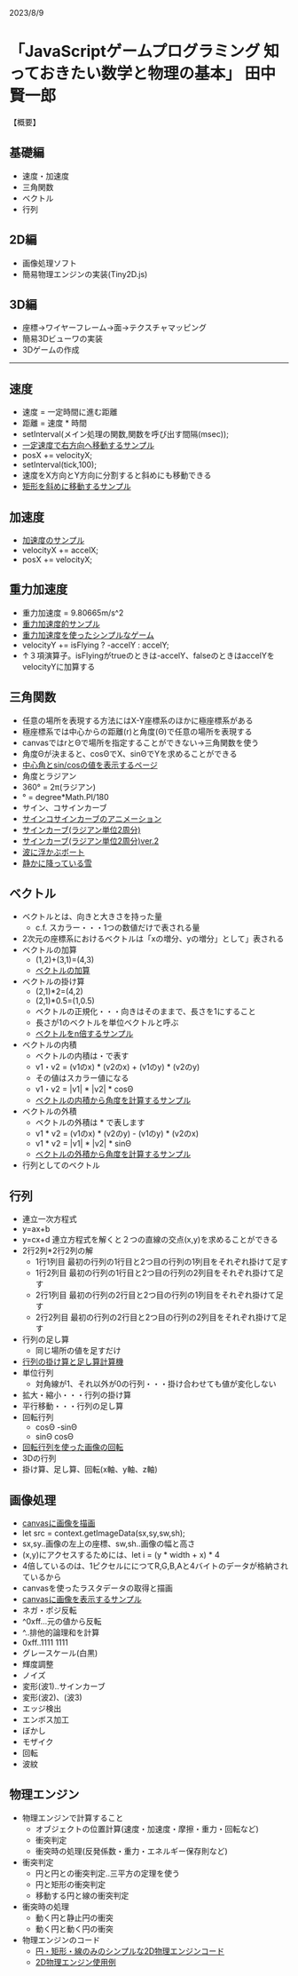 2023/8/9
# 「JavaScriptゲームプログラミング 知っておきたい数学と物理の基本」  田中賢一郎

【概要】
## 基礎編
* 速度・加速度
* 三角関数
* ベクトル
* 行列

## 2D編
* 画像処理ソフト
* 簡易物理エンジンの実装(Tiny2D.js)

## 3D編
* 座標→ワイヤーフレーム→面→テクスチャマッピング
* 簡易3Dビューワの実装
* 3Dゲームの作成

---

## 速度
- 速度 = 一定時間に進む距離
- 距離 = 速度 * 時間
- setInterval(メイン処理の関数,関数を呼び出す間隔(msec));
- [一定速度で右方向へ移動するサンプル](./speed0.html)
- posX += velocityX;
- setInterval(tick,100);
- 速度をX方向とY方向に分割すると斜めにも移動できる
- [矩形を斜めに移動するサンプル](./speed1.html)

## 加速度
- [加速度のサンプル](./speed2.html)
- velocityX += accelX;
- posX += velocityX;

## 重力加速度
- 重力加速度 = 9.80665m/s^2
- [重力加速度的サンプル](./speed3.html)
- [重力加速度を使ったシンプルなゲーム](./speed4.html)
- velocityY += isFlying ? -accelY : accelY;
- ↑３項演算子。isFlyingがtrueのときは-accelY、falseのときはaccelYをvelocityYに加算する

## 三角関数
- 任意の場所を表現する方法にはX-Y座標系のほかに極座標系がある
- 極座標系では中心からの距離(r)と角度(Θ)で任意の場所を表現する
- canvasではrとΘで場所を指定することができない→三角関数を使う
- 角度Θが決まると、cosΘでX、sinΘでYを求めることができる
- [中心角とsin/cosの値を表示するページ](./trigFunction0.html)
- 角度とラジアン
- 360° = 2π(ラジアン)
- ° = degree*Math.PI/180
- サイン、コサインカーブ
- [サインコサインカーブのアニメーション](./trigFunction1.html)
- [サインカーブ(ラジアン単位2周分)](./trigFunction2.html)
- [サインカーブ(ラジアン単位2周分)ver.2](./trigFunction3.html)
- [波に浮かぶボート](./trig-boatOnWaves.html)
- [静かに降っている雪](./trig-snow.html)

## ベクトル
- ベクトルとは、向きと大きさを持った量
  - c.f. スカラー・・・1つの数値だけで表される量
- 2次元の座標系におけるベクトルは「xの増分、yの増分」として」表される
- ベクトルの加算
  - (1,2)+(3,1)=(4,3)
  - [ベクトルの加算](./vector-add.html)
- ベクトルの掛け算
  - (2,1)*2=(4,2)
  - (2,1)*0.5=(1,0.5)
  - ベクトルの正規化・・・向きはそのままで、長さを1にすること
  - 長さが1のベクトルを単位ベクトルと呼ぶ
  - [ベクトルをn倍するサンプル](./vector-mul.html)
- ベクトルの内積
  - ベクトルの内積は・で表す
  - v1・v2 = (v1のx) * (v2のx) + (v1のy) * (v2のy)
  - その値はスカラー値になる
  - v1・v2 = |v1| * |v2| * cosΘ
  - [ベクトルの内積から角度を計算するサンプル](./vector-dot.html)
- ベクトルの外積
  - ベクトルの外積は * で表します
  - v1 * v2 = (v1のx) * (v2のy) - (v1のy) * (v2のx)
  - v1 * v2 = |v1| * |v2| * sinΘ
  - [ベクトルの外積から角度を計算するサンプル](./vector-cross.html)
- 行列としてのベクトル

## 行列
- 連立一次方程式
- y=ax+b
- y=cx+d  連立方程式を解くと２つの直線の交点(x,y)を求めることができる
- 2行2列*2行2列の解
  - 1行1列目  最初の行列の1行目と2つ目の行列の1列目をそれぞれ掛けて足す
  - 1行2列目  最初の行列の1行目と2つ目の行列の2列目をそれぞれ掛けて足す
  - 2行1列目  最初の行列の2行目と2つ目の行列の1列目をそれぞれ掛けて足す
  - 2行2列目  最初の行列の2行目と2つ目の行列の2列目をそれぞれ掛けて足す
- 行列の足し算
  - 同じ場所の値を足すだけ
- [行列の掛け算と足し算計算機](./matrix0.html)
- 単位行列
  - 対角線が1、それ以外が0の行列・・・掛け合わせても値が変化しない
- 拡大・縮小・・・行列の掛け算
- 平行移動・・・行列の足し算
- 回転行列
  - cosΘ  -sinΘ
  - sinΘ  cosΘ
- [回転行列を使った画像の回転](./matrix0.html)
- 3Dの行列
- 掛け算、足し算、回転(x軸、y軸、z軸)

## 画像処理
- [canvasに画像を描画](./ImageProcess00-drawpic.html)
- let src = context.getImageData(sx,sy,sw,sh);
- sx,sy..画像の左上の座標、sw,sh..画像の幅と高さ
- (x,y)にアクセスするためには、let i = (y * width + x) * 4
- 4倍しているのは、1ピクセルににつてR,G,B,Aと4バイトのデータが格納されているから
- canvasを使ったラスタデータの取得と描画
- [canvasに画像を表示するサンプル](./imageProcess02-drawraster.html)
- ネガ・ポジ反転
- ^0xff...元の値から反転
- ^..排他的論理和を計算
- 0xff..1111 1111
- グレースケール(白黒)
- 輝度調整
- ノイズ
- 変形(波1)..サインカーブ
- 変形(波2)、(波3)
- エッジ検出
- エンボス加工
- ぼかし
- モザイク
- 回転
- 波紋

## 物理エンジン
- 物理エンジンで計算すること
  - オブジェクトの位置計算(速度・加速度・摩擦・重力・回転など)
  - 衝突判定
  - 衝突時の処理(反発係数・重力・エネルギー保存則など)
- 衝突判定
  - 円と円との衝突判定..三平方の定理を使う
  - 円と矩形の衝突判定
  - 移動する円と線の衝突判定
- 衝突時の処理
  - 動く円と静止円の衝突
  - 動く円と動く円の衝突
- 物理エンジンのコード
  - [円・矩形・線のみのシンプルな2D物理エンジンコード](./tiny2d.js)
  - [2D物理エンジン使用例](./demo2d.html)
  